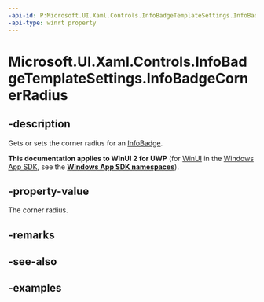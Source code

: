```yaml
---
-api-id: P:Microsoft.UI.Xaml.Controls.InfoBadgeTemplateSettings.InfoBadgeCornerRadius
-api-type: winrt property
---
```


# Microsoft.UI.Xaml.Controls.InfoBadgeTemplateSettings.InfoBadgeCornerRadius

<!--
public Windows.UI.Xaml.CornerRadius InfoBadgeCornerRadius { get; set; }
-->

## -description

Gets or sets the corner radius for an [InfoBadge](infobadge.md).

**This documentation applies to WinUI 2 for UWP** (for [WinUI](/windows/apps/winui/winui3/) in the [Windows App SDK](/windows/apps/windows-app-sdk/), see the **[Windows App SDK namespaces](/windows/windows-app-sdk/api/winrt/)**).

## -property-value

The corner radius.

## -remarks

## -see-also

## -examples
